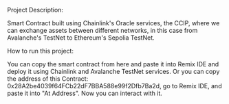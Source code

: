 Project Description:

 Smart Contract built using Chainlink's Oracle services, the CCIP, where we can exchange assets between different networks, in this case from Avalanche's TestNet to Ethereum's Sepolia TestNet.

 How to run this project:

  You can copy the smart contract from here and paste it into Remix IDE and deploy it using Chainlink and Avalanche TestNet services. 
  Or you can copy the address of this Contract: 0x28A2be4039f64FCb22dF7BBA588e99f2Dfb7Ba2d, go to Remix IDE, and paste it into "At Address". Now you can interact with it.

  
